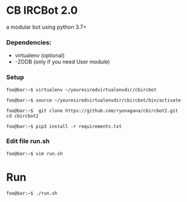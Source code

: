 # CB IRCBot 2.0
a modular bot using python 3.7+

### Dependencies:
- virtualenv (optional)
- -ZODB (only if you need User module)

### Setup 
```console
foo@bar:~$ virtualenv ~/youresiredvirtualenvdir/cbircbot
```
```console
foo@bar:~$ source ~/youresiredvirtualenvdir/cbircbot/bin/activate
```
```console
foo@bar:~$  git clone https://github.com/ryonagana/cbircbot2.git
cd cbircbot2
```
```console
foo@bar:~$ pip3 install -r requirements.txt
```


### Edit file run.sh 
```console
foo@bar:~$ vim run.sh
```

# Run
```console
foo@bar:~$ ./run.sh
```
